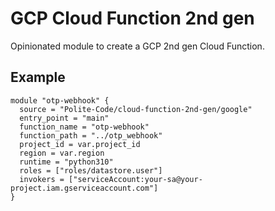 # GCP Cloud Function 2nd gen

Opinionated module to create a GCP 2nd gen Cloud Function.



## Example

```HCL
module "otp-webhook" {
  source = "Polite-Code/cloud-function-2nd-gen/google"
  entry_point = "main"
  function_name = "otp-webhook"
  function_path = "../otp_webhook"
  project_id = var.project_id
  region = var.region
  runtime = "python310"
  roles = ["roles/datastore.user"]
  invokers = ["serviceAccount:your-sa@your-project.iam.gserviceaccount.com"]
}
```